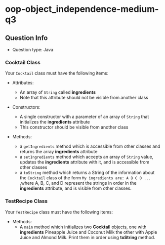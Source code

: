 # oop-object_independence-medium-q3

## Question Info

- Question type: Java

### Cocktail Class

Your `Cocktail` class must have the following items:

- Attributes:
    - An array of `String` called **ingredients**
    - Note that this attribute should not be visible from another class

- Constructors:
    - A single constructor with a parameter of an array of `String` that initializes the **ingredients** attribute
    - This constructor should be visible from another class

- Methods:
    - a `getIngredients` method which is accessible from other classes and returns the array **ingredients** attribute
    - a `setIngredients` method which accepts an array of `String` value, updates the **ingredients** attribute with it,
      and is accessible from other classes
    - a `toString` method which returns a String of the information about the `Cocktail` class of the form
      `My ingredients are: A B C D ...` ,where A, B, C, and D represent the strings in order in the **ingredients**
      attribute, and is visible from other classes.

### TestRecipe Class

Your `TestRecipe` class must have the following items:

- Methods:
    - A `main` method which initializes two **Cocktail** objects, one with **ingredients** Pineapple Juice and Coconut Milk
      the other with Apple Juice and Almond Milk. Print them in order using **toString** method.